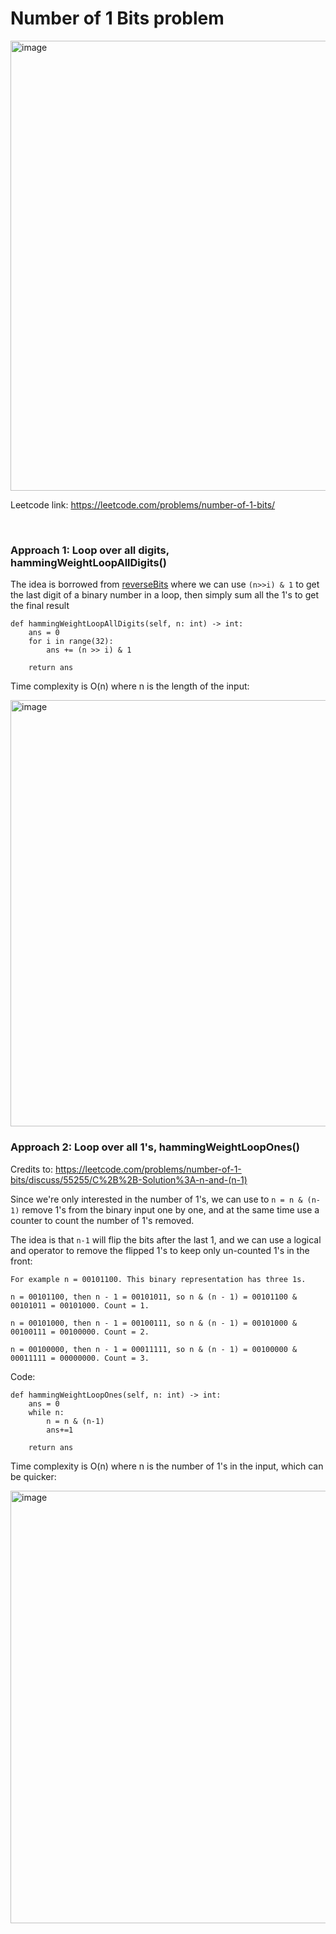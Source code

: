# Number of 1 Bits problem
<img width="720" alt="image" src="https://github.com/artisan1218/LeetCode-Solution/assets/25105806/9f8348d8-579d-4d57-9f0d-efba62c30e47">



Leetcode link: https://leetcode.com/problems/number-of-1-bits/

<br />

### Approach 1: Loop over all digits, hammingWeightLoopAllDigits()

The idea is borrowed from [reverseBits](https://github.com/artisan1218/LeetCode-Solution/tree/main/solutions/reverseBits) where we can use `(n>>i) & 1` to get the last digit of a binary number in a loop, then simply sum all the 1's to get the final result

```python3
def hammingWeightLoopAllDigits(self, n: int) -> int:
	ans = 0
	for i in range(32):
		ans += (n >> i) & 1
	
	return ans
```


Time complexity is O(n) where n is the length of the input:

<img width="682" alt="image" src="https://github.com/artisan1218/LeetCode-Solution/assets/25105806/f1f29ce9-70d2-4143-9182-5820702cae0b">




<br>

### Approach 2: Loop over all 1's, hammingWeightLoopOnes()

Credits to: https://leetcode.com/problems/number-of-1-bits/discuss/55255/C%2B%2B-Solution%3A-n-and-(n-1)

Since we're only interested in the number of 1's, we can use to `n = n & (n-1)` remove 1's from the binary input one by one, and at the same time use a counter to count the number of 1's removed.

The idea is that `n-1` will flip the bits after the last 1, and we can use a logical and operator to remove the flipped 1's to keep only un-counted 1's in the front:

```
For example n = 00101100. This binary representation has three 1s.

n = 00101100, then n - 1 = 00101011, so n & (n - 1) = 00101100 & 00101011 = 00101000. Count = 1.

n = 00101000, then n - 1 = 00100111, so n & (n - 1) = 00101000 & 00100111 = 00100000. Count = 2.

n = 00100000, then n - 1 = 00011111, so n & (n - 1) = 00100000 & 00011111 = 00000000. Count = 3.
```

Code:
```python3
def hammingWeightLoopOnes(self, n: int) -> int:
	ans = 0
	while n:
		n = n & (n-1)
		ans+=1
	
	return ans
```

Time complexity is O(n) where n is the number of 1's in the input, which can be quicker:

<img width="692" alt="image" src="https://github.com/artisan1218/LeetCode-Solution/assets/25105806/aecd25fc-8754-4a21-b650-769f41aaca29">
